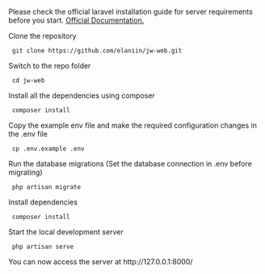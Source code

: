 <p>Please check the official laravel installation guide for server requirements before you start. <a href="https://laravel.com/docs/6.x"> Official Documentation. </a></p>

<p> Clone the repository </p>
<code> git clone https://github.com/elaniin/jw-web.git </code><br>
<p>Switch to the repo folder </p>
<code> cd jw-web </code><br>
<p> Install all the dependencies using composer </p>
<code> composer install </code><br>
<p> Copy the example env file and make the required configuration changes in the .env file </p>
<code> cp .env.example .env </code><br>
<p> Run the database migrations (Set the database connection in .env before migrating) </p>
<code> php artisan migrate </code><br>
<p> Install dependencies </p>
<code> composer install </code><br>
<p> Start the local development server </p>
<code> php artisan serve </code><br>
<p> You can now access the server at http://127.0.0.1:8000/ </p>

